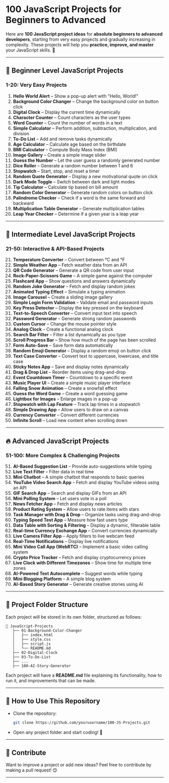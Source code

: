 # 100 JavaScript Projects for Beginners to Advanced

Here are **100 JavaScript project ideas** for **absolute beginners to advanced developers**, starting from very easy projects and gradually increasing in complexity. These projects will help you **practice, improve, and master** your JavaScript skills. 🚀

---

## 🔰 **Beginner Level JavaScript Projects**  
### **1-20: Very Easy Projects**  
1. **Hello World Alert** – Show a pop-up alert with "Hello, World!"  
2. **Background Color Changer** – Change the background color on button click  
3. **Digital Clock** – Display the current time dynamically  
4. **Character Counter** – Count characters as the user types  
5. **Word Counter** – Count the number of words in a text  
6. **Simple Calculator** – Perform addition, subtraction, multiplication, and division  
7. **To-Do List** – Add and remove tasks dynamically  
8. **Age Calculator** – Calculate age based on the birthdate  
9. **BMI Calculator** – Compute Body Mass Index (BMI)  
10. **Image Gallery** – Create a simple image slider  
11. **Guess the Number** – Let the user guess a randomly generated number  
12. **Dice Roller** – Generate a random number between 1 and 6  
13. **Stopwatch** – Start, stop, and reset a timer  
14. **Random Quote Generator** – Display a new motivational quote on click  
15. **Dark Mode Toggle** – Switch between dark and light modes  
16. **Tip Calculator** – Calculate tip based on bill amount  
17. **Random Color Generator** – Generate random colors on button click  
18. **Palindrome Checker** – Check if a word is the same forward and backward  
19. **Multiplication Table Generator** – Generate multiplication tables  
20. **Leap Year Checker** – Determine if a given year is a leap year  

---

## 🔹 **Intermediate Level JavaScript Projects**  
### **21-50: Interactive & API-Based Projects**  
21. **Temperature Converter** – Convert between °C and °F  
22. **Simple Weather App** – Fetch weather data from an API  
23. **QR Code Generator** – Generate a QR code from user input  
24. **Rock-Paper-Scissors Game** – A simple game against the computer  
25. **Flashcard App** – Show questions and answers dynamically  
26. **Random Joke Generator** – Fetch and display random jokes  
27. **Animated Typing Effect** – Simulate a typing animation  
28. **Image Carousel** – Create a sliding image gallery  
29. **Simple Login Form Validation** – Validate email and password inputs  
30. **Key Press Detector** – Display the key pressed on the keyboard  
31. **Text-to-Speech Converter** – Convert input text into speech  
32. **Password Generator** – Generate strong random passwords  
33. **Custom Cursor** – Change the mouse pointer style  
34. **Analog Clock** – Create a functional analog clock  
35. **Search Bar Filter** – Filter a list dynamically as you type  
36. **Scroll Progress Bar** – Show how much of the page has been scrolled  
37. **Form Auto-Save** – Save form data automatically  
38. **Random Emoji Generator** – Display a random emoji on button click  
39. **Text Case Converter** – Convert text to uppercase, lowercase, and title case  
40. **Sticky Notes App** – Save and display notes dynamically  
41. **Drag & Drop List** – Reorder items using drag-and-drop  
42. **Event Countdown Timer** – Countdown to a specific event  
43. **Music Player UI** – Create a simple music player interface  
44. **Falling Snow Animation** – Create a snowfall effect  
45. **Guess the Word Game** – Create a word guessing game  
46. **Lightbox for Images** – Enlarge images in a pop-up  
47. **Stopwatch with Lap Feature** – Track lap times in a stopwatch  
48. **Simple Drawing App** – Allow users to draw on a canvas  
49. **Currency Converter** – Convert different currencies  
50. **Infinite Scroll** – Load new content when scrolling down  

---

## 🔥 **Advanced JavaScript Projects**  
### **51-100: More Complex & Challenging Projects**  
51. **AI-Based Suggestion List** – Provide auto-suggestions while typing  
52. **Live Text Filter** – Filter data in real time  
53. **Mini Chatbot** – A simple chatbot that responds to basic queries  
54. **YouTube Video Search App** – Fetch and display YouTube videos using an API  
55. **GIF Search App** – Search and display GIFs from an API  
56. **Mini Polling System** – Let users vote in a poll  
57. **News Fetcher App** – Fetch and display news articles  
58. **Product Rating System** – Allow users to rate items with stars  
59. **Task Manager with Drag & Drop** – Organize tasks using drag-and-drop  
60. **Typing Speed Test App** – Measure how fast users type  
61. **Data Table with Sorting & Filtering** – Display a dynamic, filterable table  
62. **Real-time Currency Exchange App** – Convert currencies dynamically  
63. **Live Camera Filter App** – Apply filters to live webcam feed  
64. **Real-Time Notifications** – Display live notifications  
65. **Mini Video Call App (WebRTC)** – Implement a basic video calling system  
66. **Crypto Price Tracker** – Fetch and display cryptocurrency prices  
67. **Live Clock with Different Timezones** – Show time for multiple time zones  
68. **AI-Powered Text Autocomplete** – Suggest words while typing  
69. **Mini Blogging Platform** – A simple blog system  
70. **AI-Based Story Generator** – Generate creative stories using AI  

---

## 📂 **Project Folder Structure**  
Each project will be stored in its own folder, structured as follows:  
```
📂 JavaScript-Projects
   ├── 01-Background-Color-Changer
   │   ├── index.html
   │   ├── style.css
   │   ├── script.js
   │   └── README.md
   ├── 02-Digital-Clock
   ├── 03-To-Do-List
   ├── ...
   ├── 100-AI-Story-Generator
```
Each project will have a **README.md** file explaining its functionality, how to run it, and improvements that can be made.  

---

## 🎯 **How to Use This Repository**  
- Clone the repository:  
  ```bash
  git clone https://github.com/yourusername/100-JS-Projects.git
  ```  
- Open any project folder and start coding! 🚀

---

## 🤝 **Contribute**  
Want to improve a project or add new ideas? Feel free to contribute by making a pull request! 😊  

---
